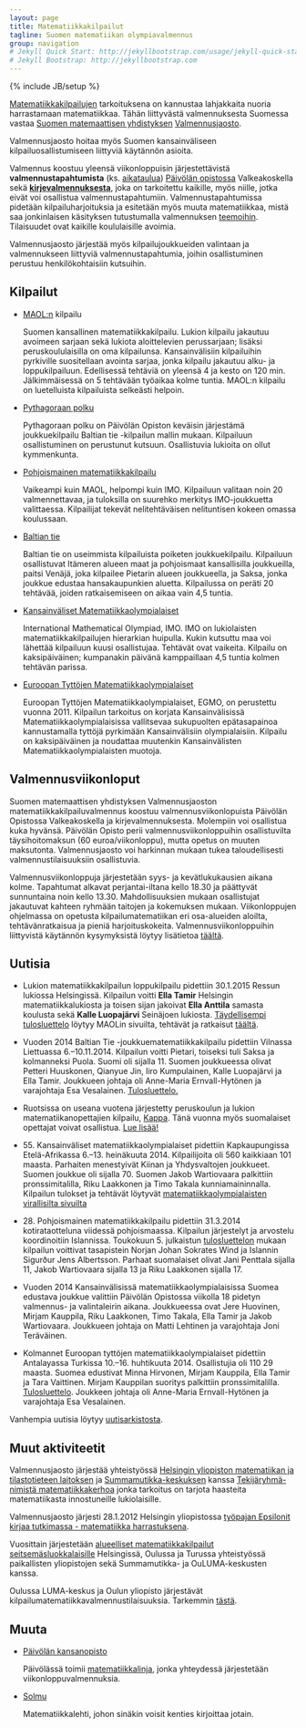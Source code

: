 ```yaml
---
layout: page
title: Matematiikkakilpailut
tagline: Suomen matematiikan olympiavalmennus
group: navigation
# Jekyll Quick Start: http://jekyllbootstrap.com/usage/jekyll-quick-start.html
# Jekyll Bootstrap: http://jekyllbootstrap.com
---
```

{% include JB/setup %}


[Matematiikkakilpailujen](kilpailut) tarkoituksena on
kannustaa lahjakkaita nuoria harrastamaan matematiikkaa.  Tähän
liittyvästä valmennuksesta Suomessa vastaa
[Suomen matemaattisen yhdistyksen](http://www.math.helsinki.fi/~smy/)
[Valmennusjaosto](valmentajat).

Valmennusjaosto hoitaa myös Suomen kansainväliseen
kilpailuosallistumiseen liittyviä käytännön asioita.

Valmennus koostuu yleensä viikonloppuisin järjestettävistä
**valmennustapahtumista** (ks. [aikataulua](aikataulu))
[Päiv&ouml;län opistossa](#muuta) Valkeakoskella sekä
[**kirjevalmennuksesta**](valmennus), joka on tarkoitettu
kaikille, myös niille, jotka eivät voi osallistua
valmennustapahtumiin.  Valmennustapahtumissa pidetään
kilpailuharjoituksia ja esitetään myös muuta matematiikkaa, mistä saa
jonkinlaisen käsityksen tutustumalla valmennuksen
[teemoihin](aiheet).  Tilaisuudet ovat kaikille koululaisille
avoimia.


Valmennusjaosto järjestää myös kilpailujoukkueiden valintaan ja
valmennukseen liittyviä valmennustapahtumia, joihin osallistuminen
perustuu henkilökohtaisiin kutsuihin.

## <a name="kilpailut">Kilpailut</a>

* [MAOL:n](MAOL/) kilpailu

    Suomen kansallinen matematiikkakilpailu. Lukion kilpailu jakautuu
    avoimeen sarjaan sekä lukiota aloittelevien perussarjaan; lisäksi
    peruskoululaisilla on oma kilpailunsa. Kansainvälisiin
    kilpailuihin pyrkiville suositellaan avointa sarjaa, jonka
    kilpailu jakautuu alku- ja loppukilpailuun.  Edellisessä tehtäviä
    on yleensä 4 ja kesto on 120 min. Jälkimmäisessä on 5 tehtävään
    työaikaa kolme tuntia.  MAOL:n kilpailu on luetelluista
    kilpailuista selkeästi helpoin.

* [Pythagoraan polku](pythagoras/)

    Pythagoraan polku on Päivölän Opiston keväisin järjestämä
    joukkuekilpailu Baltian tie -kilpailun mallin mukaan. Kilpailuun
    osallistuminen on perustunut kutsuun. Osallistuvia lukioita on
    ollut kymmenkunta.

* [Pohjoismainen matematiikkakilpailu](PM/)

    Vaikeampi kuin MAOL, helpompi kuin IMO. Kilpailuun valitaan
    noin&nbsp;20 valmennettavaa, ja tuloksilla on suurehko merkitys
    IMO-joukkuetta valittaessa. Kilpailijat tekevät nelitehtäväisen
    nelituntisen kokeen omassa koulussaan.

* [Baltian tie](Baltian_tie/)

    Baltian tie on useimmista kilpailuista poiketen joukkuekilpailu.
    Kilpailuun osallistuvat Itämeren alueen maat ja pohjoismaat
    kansallisilla joukkueilla, paitsi Venäjä, joka kilpailee Pietarin
    alueen joukkueella, ja Saksa, jonka joukkue edustaa
    hansakaupunkien aluetta.  Kilpailussa on peräti 20 tehtävää,
    joiden ratkaisemiseen on aikaa vain 4,5 tuntia.

* [Kansainväliset Matematiikkaolympialaiset](IMO/)

    <span lang="en">International Mathematical Olympiad</span>, IMO.
    IMO on lukiolaisten matematiikkakilpailujen hierarkian huipulla.
    Kukin kutsuttu maa voi lähettää kilpailuun kuusi osallistujaa.
    Tehtävät ovat vaikeita.  Kilpailu on kaksipäiväinen; kumpanakin
    päivänä kamppaillaan 4,5 tuntia kolmen tehtävän parissa.

* [Euroopan Tyttöjen Matematiikkaolympialaiset](EGMO/)

    Euroopan Tyttöjen Matematiikkaolympialaiset, EGMO, on perustettu
    vuonna 2011. Kilpailun tarkoitus on korjata Kansainvälisissä
    Matematiikkaolympialaisissa vallitsevaa sukupuolten epätasapainoa
    kannustamalla tyttöjä pyrkimään Kansainvälisiin
    olympialaisiin. Kilpailu on kaksipäiväinen ja noudattaa muutenkin
    Kansainvälisten Matematiikkaolympialaisten muotoja.

## <a name="kilpailuvalmennus">Valmennusviikonloput</a>

Suomen matemaattisen yhdistyksen Valmennusjaoston
matematiikkakilpailuvalmennus koostuu valmennusviikonlopuista Päivölän
Opistossa Valkeakoskella ja kirjevalmennuksesta. Molempiin voi
osallistua kuka hyvänsä. Päivölän Opisto perii
valmennusviikonloppuihin osallistuvilta täysihoitomaksun (60
euroa/viikonloppu), mutta opetus on muuten maksutonta. Valmennusjaosto
voi harkinnan mukaan tukea taloudellisesti valmennustilaisuuksiin
osallistuvia.

Valmennusviikonloppuja järjestetään syys- ja kevätlukukausien aikana
kolme. Tapahtumat alkavat perjantai-iltana kello 18.30 ja päättyvät
sunnuntaina noin kello 13.30. Mahdollisuuksien mukaan osallistujat
jakautuvat kahteen ryhmään taitojen ja kokemuksen
mukaan. Viikonloppujen ohjelmassa on opetusta kilpailumatematiikan eri
osa-alueiden aloilta, tehtävänratkaisua ja pieniä
harjoituskokeita. Valmennusviikonloppuihin liittyvistä käytännön
kysymyksistä löytyy lisätietoa [täältä](kaytanto).

## <a name="uutisia">Uutisia</a>

* Lukion matematiikkakilpailun loppukilpailu pidettiin 30.1.2015
  Ressun lukiossa Helsingissä. Kilpailun voitti **Ella Tamir**
  Helsingin matematiikkalukiosta ja toisen sijan jakoivat **Ella
  Anttila** samasta koulusta sekä **Kalle Luopajärvi** Seinäjoen
  lukiosta. [Täydellisempi tulosluettelo][lukio-tulokset]
  löytyy MAOLin sivuilta, tehtävät ja ratkaisut
  [täältä](/olympia/MAOL/2015/lukm2015r.pdf).

* Vuoden 2014 Baltian Tie -joukkuematematiikkakilpailu pidettiin
  Vilnassa Liettuassa 6.&ndash;10.11.2014. Kilpailun voitti Pietari,
  toiseksi tuli Saksa ja kolmanneksi Puola. Suomi oli
  sijalla 11. Suomen joukkueessa olivat Petteri Huuskonen, Qianyue
  Jin, Iiro Kumpulainen, Kalle Luopajärvi ja Ella Tamir. Joukkueen
  johtaja oli Anne-Maria Ernvall-Hytönen ja varajohtaja Esa
  Vesalainen.
  [Tulosluettelo.][bt-tulokset]

* Ruotsissa on useana vuotena järjestetty peruskoulun ja lukion
  matematiikanopettajien kilpailu, [Kappa]. Tänä vuonna myös
  suomalaiset opettajat voivat osallistua. [Lue lisää!](kappa.html)

* 55\. Kansainväliset matematiikkaolympialaiset pidettiin
  Kapkaupungissa Etelä-Afrikassa 6.&ndash;13. heinäkuuta 2014.
  Kilpailijoita oli 560 kaikkiaan 101 maasta. Parhaiten menestyivät
  Kiinan ja Yhdysvaltojen joukkueet. Suomen joukkue oli sijalla 70.
  Suomen Jakob Wartiovaara palkittiin pronssimitalilla, Riku Laakkonen
  ja Timo Takala kunniamaininnalla. Kilpailun tulokset ja tehtävät
  löytyvät
  [matematiikkaolympialaisten virallisilta sivuilta][imo-tulokset]

* 28\. Pohjoismainen matematiikkakilpailu pidettiin 31.3.2014
  kotirataotteluna viidessä pohjoismaassa. Kilpailun järjestelyt ja
  arvostelu koordinoitiin Islannissa. Toukokuun 5. julkaistun
  [tulosluettelon](/PM/2014/NMC2014_Results.pdf) mukaan kilpailun
  voittivat tasapistein Norjan Johan Sokrates Wind ja Islannin
  Sigur&eth;ur Jens Albertsson. Parhaat suomalaiset olivat Jani
  Penttala sijalla 11, Jakob Wartiovaara sijalla 13 ja Riku Laakkonen
  sijalla 17.

* Vuoden 2014 Kansainvälisissä matematiikkaolympialaisissa Suomea
  edustava joukkue valittiin Päivölän Opistossa viikolla 18 pidetyn
  valmennus- ja valintaleirin aikana. Joukkueessa ovat Jere Huovinen,
  Mirjam Kauppila, Riku Laakkonen, Timo Takala, Ella Tamir ja Jakob
  Wartiovaara. Joukkueen johtaja on Matti Lehtinen ja varajohtaja Joni
  Teräväinen.

* Kolmannet Euroopan tyttöjen matematiikkaolympialaiset pidettiin
  Antalayassa Turkissa 10.&ndash;16. huhtikuuta 2014. Osallistujia oli
  110 29 maasta. Suomea edustivat Minna Hirvonen, Mirjam Kauppila,
  Ella Tamir ja Tara Vaittinen. Mirjam Kauppilan suoritys palkittiin
  pronssimitalilla. [Tulosluettelo][egmo-tulokset]. Joukkeen
  johtaja oli Anne-Maria Ernvall-Hytönen ja varajohtaja Esa
  Vesalainen.

Vanhempia uutisia löytyy [uutisarkistosta](vanhaset.html).

[lukio-tulokset]: http://www.maol.fi/fileadmin/users/Kilpailut/4Tieteen2014-2015/Lukio_Mat15_loppukilp_tulokset.pdf
[bt-tulokset]: http://mif.vu.lt/balticway2014/wp-content/uploads/2014/07/bw2014rez.pdf
[Kappa]: http://www.math.su.se/samverkan/kommun-skola/tävlingar/kappa
[imo-tulokset]: http://www.imo-official.org/year_info.aspx?year=2014
[egmo-tulokset]: https://www.egmo.org/egmos/egmo3/scoreboard/


## <a name="muut aktiviteetit">Muut aktiviteetit</a>

Valmennusjaosto järjestää yhteistyössä
[Helsingin yliopiston matematiikan ja tilastotieteen laitoksen][mathstat]
ja [Summamutikka-keskuksen][summamutikka] kanssa
[Tekijäryhmä-nimistä matematiikkakerhoa][tekijaryhma] jonka tarkoitus
on tarjota haasteita matematiikasta innostuneille lukiolaisille.

Valmennusjaosto järjesti 28.1.2012 Helsingin yliopistossa
[työpajan Epsilonit kirjaa tutkimassa - matematiikka harrastuksena][epsilonit].

Vuosittain järjestetään
[alueelliset matematiikkakilpailut seitsemäsluokkalaisille][seiskat]
Helsingissä, Oulussa ja Turussa yhteistyössä paikallisten yliopistojen
sekä Summamutikka- ja OuLUMA-keskusten kanssa.

Oulussa LUMA-keskus ja Oulun yliopisto järjestävät
kilpailumatematiikkavalmennustilaisuuksia. Tarkemmin [tästä][oulu].

[mathstat]: http://www.mathstat.helsinki.fi
[summamutikka]: https://wiki.helsinki.fi/display/Summamutikka/Etusivu
[tekijaryhma]: https://wiki.helsinki.fi/pages/viewpage.action?pageId=74230034
[epsilonit]: http://solmu.math.helsinki.fi/olympia/kokoukset/epsilon
[seiskat]: http://solmu.math.helsinki.fi/olympia/seiskat
[oulu]: http://ouluma.fi/2012/08/matematiikkavalmennus/


## <a name="muuta">Muuta</a>

* [Päivölän kansanopisto](http://www.paivola.fi/)

    Päivölässä toimii [matematiikkalinja](http://www.paivola.fi/?menu=2&amp;sivu=matematiikka), 
    jonka yhteydessä järjestetään viikonloppuvalmennuksia.
   
* [Solmu](http://solmu.math.helsinki.fi/)

    Matematiikkalehti, johon sinäkin voisit kenties kirjoittaa jotain.

